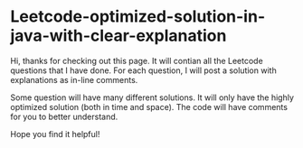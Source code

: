 # Leetcode-optimized-solution-in-java-with-clear-explanation


Hi, thanks for checking out this page. It will contian all the Leetcode questions that I have done. For each question, I will post a solution with explanations as in-line comments.

Some question will have many different solutions. It will only have the highly optimized solution (both in time and space). The code will have comments for you to better understand. 

Hope you find it helpful!
